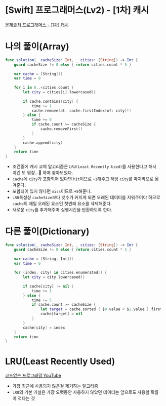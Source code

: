 # [Swift] 프로그래머스(Lv2) - [1차] 캐시

[문제출처 프로그래머스 - [1차] 캐시](https://school.programmers.co.kr/learn/courses/30/lessons/17680)

# 나의 풀이(Array)

```swift
func solution(_ cacheSize: Int, _ cities: [String]) -> Int {
    guard cacheSize != 0 else { return cities.count * 5 }
    
    var cache = [String]()
    var time = 0
    
    for i in 0..<cities.count {
        let city = cities[i].lowercased()
        
        if cache.contains(city) {
            time += 1
            cache.remove(at: cache.firstIndex(of: city)!)
        } else {
            time += 5
            if cache.count >= cacheSize {
                cache.removeFirst()
            }
        }
        cache.append(city)
    }
    return time
}
```

- 조건중에 캐시 교체 알고리즘은 `LRU(Least Recently Used)`를 사용한다고 해서 이건 또 뭐징…🤔 하며 찾아보았다.
- `cache`에 `city`가 포함되어 있다면 `hit`이므로 `+1`해주고 해당 `city`를 마지막으로 옮겨준다.
- 포함되어 있지 않다면 `miss`이므로 `+5`해준다.
- `LRU`특성상 `cacheSize`보다 갯수가 커지게 되면 오래된 데이터를 지워주어야 하므로 `cache`의 제일 오래된 요소인 첫번째 요소를 삭제해준다.
- 새로운 `city`를 추가해주며 실행시간을 반환하도록 한다.

# 다른 풀이(Dictionary)

```swift
func solution(_ cacheSize: Int, _ cities: [String]) -> Int {
    guard cacheSize != 0 else { return cities.count * 5 }
    
    var cache = [String: Int]()
    var time = 0
    
    for (index, city) in cities.enumerated() {
        let city = city.lowercased()
        
        if cache[city] != nil {
            time += 1
        } else {
            time += 5
            if cache.count >= cacheSize {
                let target = cache.sorted { $0.value < $1.value }.first!.key
                cache[target] = nil
            }
        }
        cache[city] = index
    }
    return time
}
```

# LRU(Least Recently Used)

[코드없는 프로그래밍 YouTube](https://www.youtube.com/watch?v=HpuIrGiHwTo) 

- 가장 최근에 사용되지 않은걸 제거하는 알고리즘
- `LRU`의 기본 가설은 가장 오랫동안 사용하지 않았던 데이터는 앞으로도 사용할 확률이 적다는 것
